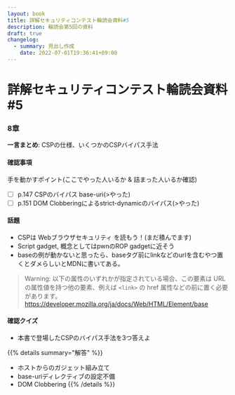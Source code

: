 ```yaml
---
layout: book
title: 詳解セキュリティコンテスト輪読会資料#5
description: 輪読会第5回の資料
draft: true
changelog:
  - summary: 見出し作成
    date: 2022-07-01T19:36:41+09:00
---
```


# 詳解セキュリティコンテスト輪読会資料#5

### 8章

**一言まとめ**: CSPの仕様、いくつかのCSPバイパス手法

#### 確認事項

手を動かすポイント(ここでやった人いるか & 詰まった人いるか確認)

- [ ] p.147 CSPのバイパス base-uri(>やった)
- [ ] p.151 DOM Clobberingによるstrict-dynamicのバイパス(>やった)

#### 話題

- CSPは Webブラウザセキュリティ を読もう！(まだ積んでます)
- Script gadget, 概念としてはpwnのROP gadgetに近そう
- baseの例が動かないと思ったら、baseタグ前にlinkなどのurlを含むやつ置くとダメらしいとMDNに書いてある。

> Warning: 以下の属性のいずれかが指定されている場合、この要素は URL の属性値を持つ他の要素、例えば `<link>` の href 属性などの前に置く必要があります。
> https://developer.mozilla.org/ja/docs/Web/HTML/Element/base

#### 確認クイズ


- 本書で登場したCSPのバイパス手法を3つ答えよ

{{% details summary="解答" %}}
- ホストからのガジェット組み立て
- base-uriディレクティブの設定不備
- DOM Clobbering
{{% /details %}}
